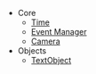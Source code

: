 - Core
    - [Time](documentation/Core/Time.md)
    - [Event Manager](documentation/Core/EventManager.md)
    - [Camera](documentation/Core/Camera.md)
- Objects
    - [TextObject](documentation/Objects/TextObject.md)
